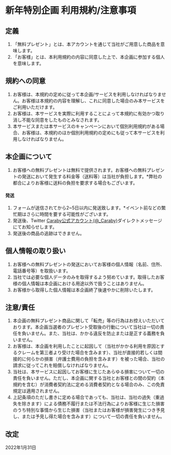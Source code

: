 # 新年特別企画 利用規約/注意事項
## 定義
1. 「無料プレゼント」とは、本アカウントを通じて当社がご用意した商品を意味します。
2. 「お客様」とは、本利用規約の内容に同意した上で、本企画に参加する個人を意味します。

## 規約への同意
1. お客様は、本規約の定めに従って本企画/サービスを利用しなければなりません。お客様は本規約の内容を理解し、これに同意した場合のみ本サービスをご利用いただけます。
2. お客様は、本サービスを実際に利用することによって本規約に有効かつ取り消し不能な同意をしたものとみなされます。
3. 本サービスまたは本サービスのキャンペーンにおいて個別利用規約がある場合、お客様は、本規約のほか個別利用規約の定めにも従って本サービスを利用しなければなりません。

## 本企画について
1. お客様への無料プレゼントは無料で提供されます。お客様への無料プレゼントの発送において発生する料金等（送料等）は当社が負担します。*弊社の都合によりお客様に送料の負担を要求する場合もございます。

#### 発送
1. フォームが送信されてから2~5日以内に発送致します。*イベント前などの繁忙期はさらに時間を要する可能性がございます。
2. 発送後、Twitter [Caraby公式アカウント(@_Caraby)](https://twitter.com/_Caraby)ダイレクトメッセージにてお知らせします。
3. 発送後の商品の追跡はできません。

## 個人情報の取り扱い
1. お客様への無料プレゼントの発送においてお客様の個人情報（名前、住所、電話番号等）を取扱います。
2. 当社では必要な個人データのみを取得するよう努めています。取得したお客様の個人情報は本企画における用途以外で扱うことはありません。
3. お客様から取得した個人情報は本企画終了後速やかに削除いたします。

## 注意/責任
1. 本企画の無料プレゼント商品に関して「転売」等の行為はお控えいただいております。本企画当選者のプレゼント受取後の行動について当社は一切の責任を負いません。また、当社は、かかる違反を防止または是正する義務を負いません。
2. お客様は、本企画を利用したことに起因して（当社がかかる利用を原因とするクレームを第三者より受けた場合を含みます）、当社が直接的若しくは間接的に何らかの損害（弁護士費用の負担を含みます）を被った場合、当社の請求に従ってこれを賠償しなければなりません。
3. 当社は、本サービスに起因してお客様に生じたあらゆる損害について一切の責任を負いません。ただし、本企画に関する当社とお客様との間の契約（本規約を含む）が消費者契約法に定める消費者契約となる場合のみ、この免責規定は適用されません。
4. 上記条項のただし書きに定める場合であっても、当社は、当社の過失（重過失を除きます）による債務不履行または不法行為によりお客様に生じた損害のうち特別な事情から生じた損害（当社またはお客様が損害発生につき予見し、または予見し得た場合を含みます）について一切の責任を負いません。

## 改定
2022年1月31日
